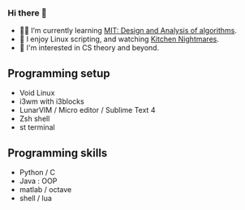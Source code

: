 ### Hi there 👋

- ✍🏼 I’m currently learning [MIT: Design and Analysis of algorithms](https://ocw.mit.edu/courses/6-046j-design-and-analysis-of-algorithms-spring-2015/).
- 🌱 I enjoy Linux scripting, and watching [Kitchen Nightmares](https://www.youtube.com/@KitchenNightmares).
- 🤖 I'm interested in CS theory and beyond.
  
## Programming setup
- Void Linux
- i3wm with i3blocks
- LunarVIM / Micro editor / Sublime Text 4
- Zsh shell
- st terminal

## Programming skills
- Python / C
- Java : OOP
- matlab / octave
- shell / lua

